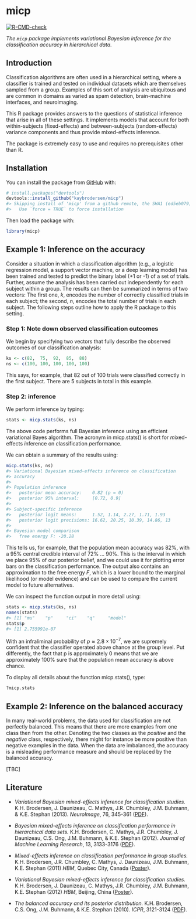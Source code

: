 
<!-- README.md is generated from README.Rmd. Please edit that file -->

# micp

<!-- badges: start -->

[![R-CMD-check](https://github.com/kaybrodersen/micp/workflows/R-CMD-check/badge.svg)](https://github.com/kaybrodersen/micp/actions)
<!-- badges: end -->

*The `micp` package implements variational Bayesian inference for the
classification accuracy in hierarchical data.*

## Introduction

Classification algorithms are often used in a hierarchical setting,
where a classifier is trained and tested on individual datasets which
are themselves sampled from a group. Examples of this sort of analysis
are ubiquitous and are common in domains as varied as spam detection,
brain-machine interfaces, and neuroimaging.

This R package provides answers to the questions of statistical
inference that arise in all of these settings. It implements models that
account for both within-subjects (fixed-effects) and between-subjects
(random-effects) variance components and thus provide mixed-effects
inference.

The package is extremely easy to use and requires no prerequisites other
than R.

## Installation

You can install the package from [GitHub](https://github.com/) with:

``` r
# install.packages("devtools")
devtools::install_github("kaybrodersen/micp")
#> Skipping install of 'micp' from a github remote, the SHA1 (ed5eb079) has not changed since last install.
#>   Use `force = TRUE` to force installation
```

Then load the package with:

``` r
library(micp)
```

## Example 1: Inference on the accuracy

Consider a situation in which a classification algorithm (e.g., a
logistic regression model, a support vector machine, or a deep learning
model) has been trained and tested to predict the binary label (+1 or
-1) of a set of trials. Further, assume the analysis has been carried
out independently for each subject within a group. The results can then
be summarized in terms of two vectors: The first one, *k*, encodes the
number of correctly classified trials in each subject; the second, *n*,
encodes the total number of trials in each subject. The following steps
outline how to apply the R package to this setting.

### Step 1: Note down observed classification outcomes

We begin by specifying two vectors that fully describe the observed
outcomes of our classification analysis:

``` r
ks <- c(82,  75,  92,  85,  88)
ns <- c(100, 100, 100, 100, 100)
```

This says, for example, that 82 out of 100 trials were classified
correctly in the first subject. There are 5 subjects in total in this
example.

### Step 2: inference

We perform inference by typing:

``` r
stats <- micp.stats(ks, ns)
```

The above code performs full Bayesian inference using an efficient
variational Bayes algorithm. The acronym in micp.stats() is short for
*m*ixed-effects *i*nference on *c*lassification *p*erformance.

We can obtain a summary of the results using:

``` r
micp.stats(ks, ns)
#> Variational Bayesian mixed-effects inference on classification
#> accuracy
#> 
#> Population inference
#>   posterior mean accuracy:    0.82 (p = 0)
#>   posterior 95% interval:     [0.72, 0.9]
#> 
#> Subject-specific inference
#>   posterior logit means:      1.52, 1.14, 2.27, 1.71, 1.93
#>   posterior logit precisions: 16.62, 20.25, 10.39, 14.86, 13
#> 
#> Bayesian model comparison
#>   free energy F: -20.28
```

This tells us, for example, that the population mean accuracy was 82%,
with a 95% central credible interval of 72% … 90%. This is the interval
in which we place 95% of our posterior belief, and we could use it for
plotting error bars on the classification performance. The output also
contains an approximation to the free energy *F*, which is a lower bound
to the marginal likelihood (or model evidence) and can be used to
compare the current model to future alternatives.

We can inspect the function output in more detail using:

``` r
stats <- micp.stats(ks, ns)
names(stats)
#> [1] "mu"    "p"     "ci"    "q"     "model"
stats$p
#> [1] 2.755991e-07
```

With an infraliminal probability of *p* ≈ 2.8 × 10<sup>−7</sup>, we are
supremely confident that the classifier operated above chance at the
group level. Put differently, the fact that p is approximately 0 means
that we are approximately 100% sure that the population mean accuracy is
above chance.

To display all details about the function micp.stats(), type:

``` r
?micp.stats
```

## Example 2: Inference on the balanced accuracy

In many real-world problems, the data used for classification are not
perfectly balanced. This means that there are more examples from one
class then from the other. Denoting the two classes as the *positive*
and the *negative* class, respectively, there might for instance be more
positive than negative examples in the data. When the data are
imbalanced, the accuracy is a misleading performance measure and should
be replaced by the balanced accuracy.

\[TBC\]

## Literature

-   *Variational Bayesian mixed-effects inference for classification
    studies.* K.H. Brodersen, J. Daunizeau, C. Mathys, J.R. Chumbley,
    J.M. Buhmann, & K.E. Stephan (2013). *NeuroImage*, 76, 345-361
    ([PDF](https://kaybrodersen.github.io/publications/Brodersen_2013_NeuroImage.pdf)).

-   *Bayesian mixed-effects inference on classification performance in
    hierarchical data sets.* K.H. Brodersen, C. Mathys, J.R.
    Chumbley, J. Daunizeau, C.S. Ong, J.M. Buhmann, & K.E. Stephan
    (2012). *Journal of Machine Learning Research*, 13, 3133-3176
    ([PDF](https://kaybrodersen.github.io/publications/Brodersen_2012_JMLR.pdf)).

-   *Mixed-effects inference on classification performance in group
    studies.* K.H. Brodersen, J.R. Chumbley, C. Mathys, J. Daunizeau,
    J.M. Buhmann, K.E. Stephan (2011) *HBM*, Quebec City, Canada
    ([Poster](https://kaybrodersen.github.io/publications/Brodersen_2011d_HBM.pdf)).

-   *Variational Bayesian mixed-effects inference for classification
    studies.* K.H. Brodersen, J. Daunizeau, C. Mathys, J.R. Chumbley,
    J.M. Buhmann, K.E. Stephan (2012) *HBM*, Beijing, China
    ([Poster](https://kaybrodersen.github.io/publications/Brodersen_2012b_HBM.pdf)).

-   *The balanced accuracy and its posterior distribution.* K.H.
    Brodersen, C.S. Ong, J.M. Buhmann, & K.E. Stephan (2010). *ICPR*,
    3121-3124
    ([PDF](https://kaybrodersen.github.io/publications/Brodersen_2010b_ICPR.pdf)).
